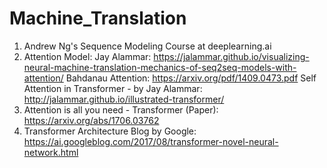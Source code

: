 # Machine_Translation

1. Andrew Ng's Sequence Modeling Course at deeplearning.ai
2. Attention Model:
    Jay Alammar: https://jalammar.github.io/visualizing-neural-machine-translation-mechanics-of-seq2seq-models-with-attention/
    Bahdanau Attention: https://arxiv.org/pdf/1409.0473.pdf
    Self Attention in Transformer - by Jay Alammar: http://jalammar.github.io/illustrated-transformer/
3. Attention is all you need - Transformer (Paper): https://arxiv.org/abs/1706.03762
4. Transformer Architecture Blog by Google: https://ai.googleblog.com/2017/08/transformer-novel-neural-network.html

